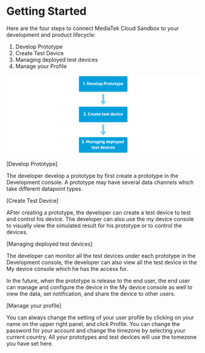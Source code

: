 # Getting Started

Here are the four steps to connect MediaTek Cloud Sandbox to your development and product lifecycle:

1. Develop Prototype
2. Create Test Device
3. Managing deployed test devices
4. Manage your Profile



![](../images/content_img/content_img-07.jpg)

[Develop Prototype]

The developer develop a prototype by first create a prototype in the Development console. A prototype may have several data channels which take different datapoint types.

[Create Test Device]

AFter creating a prototype, the developer can create a test device to test and control his device. The developer can also use the my device console to visually view the simulated result for his prototype or to control the devices.

[Managing deployed test devices]

The developer can monitor all the test devices under each prototype in the Development console, the developer can also view all the test device in the My device console which he has the access for.

In the future, when the prototype is release to the end user, the end user can manage and configure the device in the My device console as well to view the data, set notification, and share the device to other users.

[Manage your profile]

You can always change the setting of your user profile by clicking on your name on the upper right panel, and click Profile. You can change the password for your account and change the timezone by selecting your current country. All your prototypes and test devices will use the tomezone you have set here.



